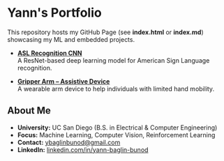 # Yann's Portfolio

This repository hosts my GitHub Page (see **index.html** or **index.md**) showcasing my ML and embedded projects.

- **[ASL Recognition CNN](https://github.com/sebastian110203/ECE176Final)**  
  A ResNet-based deep learning model for American Sign Language recognition.

- **[Gripper Arm – Assistive Device](https://qdo665.wixsite.com/ece196getagrip)**  
  A wearable arm device to help individuals with limited hand mobility.

## About Me

- **University:** UC San Diego (B.S. in Electrical & Computer Engineering)  
- **Focus:** Machine Learning, Computer Vision, Reinforcement Learning  
- **Contact:** [ybaglinbunod@gmail.com](mailto:ybaglinbunod@gmail.com)  
- **LinkedIn:** [linkedin.com/in/yann-baglin-bunod](https://linkedin.com/in/yann-baglin-bunod)

